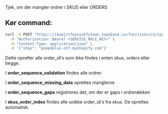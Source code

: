 Tjek, om der mangler ordrer i SKUS eller ORDERS

## Kør command:

```bash
curl -X POST "https://ihawjrtfwysyokfotewn.supabase.co/functions/v1/sync-order-sequences" \
  -H "Authorization: Bearer <SERVICE_ROLE_KEY>" \
  -H "Content-Type: application/json" \
  -d '{"shop": "pompdelux-chf.myshopify.com"}'

```

Dette opretter alle order_id's som ikke findes i enten skus, orders eller begge.

I **order_sequence_validation** findes alle ordrer.

I **order_sequence_missing_data** oprettes manglerne

I **order_sequence_gaps** registreres det, om der er gaps i ordrerækken

I **skus_order_index** findes alle unikke order_id's fra skus. De oprettes automatisk.

